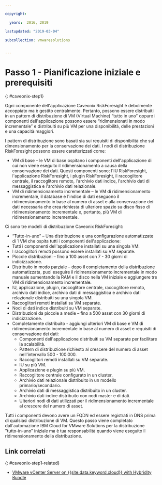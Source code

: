 ```yaml
---

copyright:

  years:  2016, 2019

lastupdated: "2019-03-04"

subcollection: vmwaresolutions


---
```


# Passo 1 - Pianificazione iniziale e prerequisiti
{: #caveonix-step1}

Ogni componente dell'applicazione Caveonix RiskForesight è debolmente accoppiato ma è gestito centralmente. Pertanto, possono essere distribuiti in un pattern di distribuzione di VM (Virtual Machine) “tutto in uno” oppure i componenti dell'applicazione possono essere “ridimensionati in modo incrementale” e distribuiti su più VM per una disponibilità, delle prestazioni e una capacità maggiori.

I pattern di distribuzione sono basati sia sui requisiti di disponibilità che sul dimensionamento per la conservazione dei dati. I nodi di distribuzione RiskForesight possono essere caratterizzati come:

-	VM di base – le VM di base ospitano i componenti dell'applicazione di cui non viene eseguito il ridimensionamento a causa della conservazione dei dati. Questi componenti sono; l'IU RiskForesight, l'applicazione RiskForesight, i plugin RiskForesight, il raccoglitore centrale, il raccoglitore remoto, l'archivio dati indice, l'archivio dati di messaggistica e l'archivio dati relazionale.
-	VM di ridimensionamento incrementale – le VM di ridimensionamento incrementale, il database e l'indice di dati eseguono il ridimensionamento in base al numero di asset e alla conservazione dei dati necessaria che crea richiesta di ulteriore spazio su disco fisso di ridimensionamento incrementale e, pertanto, più VM di ridimensionamento incrementale.

Ci sono tre modelli di distribuzione Caveonix RiskForesight:

-	“Tutto-in-uno” – Una distribuzione e una configurazione automatizzate di 1 VM che ospita tutti i componenti dell'applicazione:
  - Tutti i componenti dell'applicazione installati su una singola VM.
  - I raccoglitori remoti possono essere installati su VM separate.
  - Piccole distribuzioni – fino a 100 asset con 7 - 30 giorni di indicizzazione.
-	Distribuito in modo parziale – dopo il completamento della distribuzione automatizzata, puoi eseguire il ridimensionamento incrementale in modo manuale aumentando la RAM e il disco nella VM iniziale e aggiungere tre VM di ridimensionamento incrementale.
  - IU, applicazione, plugin, raccoglitore centrale, raccoglitore remoto, archivio dati indice, archivio dati di messaggistica e archivio dati relazionale distribuiti su una singola VM.
  - Raccoglitori remoti installati su VM separate.
  -	Nodi di dati indice distribuiti su VM separate.
  -	Distribuzioni da piccole a medie – fino a 500 asset con 30 giorni di indicizzazione.
- Completamente distribuito - aggiungi ulteriori VM di base e VM di ridimensionamento incrementale in base al numero di asset e requisiti di conservazione dei dati:
  - Componenti dell'applicazione distribuiti su VM separate per facilitare la scalabilità.
  -	Pattern di distribuzione richiesto al crescere del numero di asset nell'intervallo 500 - 100.000.
  -	Raccoglitori remoti installati su VM separate.
  -	IU su più VM.
  -	Applicazione e plugin su più VM.
  -	Raccoglitore centrale configurato in un cluster.
  -	Archivio dati relazionale distribuito in un modello primario/secondario.
  -	Archivio dati di messaggistica distribuito in un cluster.
  -	Archivio dati indice distribuito con nodi master e di dati.
  -	Ulteriori nodi di dati utilizzati per il ridimensionamento incrementale al crescere del numero di asset.

Tutti i componenti devono avere un FQDN ed essere registrati in DNS prima di qualsiasi distribuzione di VM. Questo passo viene completato dall'automazione IBM Cloud for VMware Solutions per la distribuzione "tutto-in-uno" iniziale ma è tua responsabilità quando viene eseguito il ridimensionamento della distribuzione.

## Link correlati
{: #caveonix-step1-related}

* [VMware vCenter Server on {{site.data.keyword.cloud}} with Hybridity Bundle](/docs/services/vmwaresolutions/archiref/vcs?topic=vmware-solutions-vcs-hybridity-intro)
